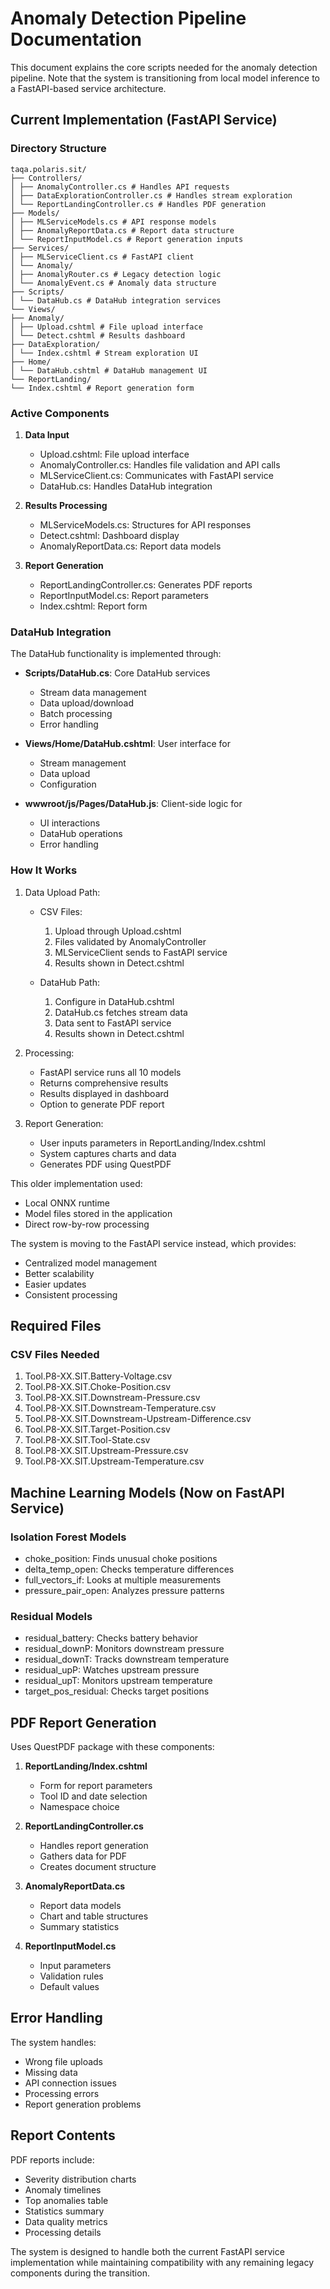 # Anomaly Detection Pipeline Documentation

This document explains the core scripts needed for the anomaly detection pipeline. Note that the system is transitioning from local model inference to a FastAPI-based service architecture.

## Current Implementation (FastAPI Service)

### Directory Structure

```
taqa.polaris.sit/
├── Controllers/
│ ├── AnomalyController.cs # Handles API requests
│ ├── DataExplorationController.cs # Handles stream exploration
│ └── ReportLandingController.cs # Handles PDF generation
├── Models/
│ ├── MLServiceModels.cs # API response models
│ ├── AnomalyReportData.cs # Report data structure
│ └── ReportInputModel.cs # Report generation inputs
├── Services/
│ ├── MLServiceClient.cs # FastAPI client
│ └── Anomaly/
│ ├── AnomalyRouter.cs # Legacy detection logic
│ └── AnomalyEvent.cs # Anomaly data structure
├── Scripts/
│ └── DataHub.cs # DataHub integration services
└── Views/
├── Anomaly/
│ ├── Upload.cshtml # File upload interface
│ └── Detect.cshtml # Results dashboard
├── DataExploration/
│ └── Index.cshtml # Stream exploration UI
├── Home/
│ └── DataHub.cshtml # DataHub management UI
└── ReportLanding/
└── Index.cshtml # Report generation form
```

### Active Components

1. **Data Input**
   - Upload.cshtml: File upload interface
   - AnomalyController.cs: Handles file validation and API calls
   - MLServiceClient.cs: Communicates with FastAPI service
   - DataHub.cs: Handles DataHub integration

2. **Results Processing**
   - MLServiceModels.cs: Structures for API responses
   - Detect.cshtml: Dashboard display
   - AnomalyReportData.cs: Report data models

3. **Report Generation**
   - ReportLandingController.cs: Generates PDF reports
   - ReportInputModel.cs: Report parameters
   - Index.cshtml: Report form

### DataHub Integration

The DataHub functionality is implemented through:
- **Scripts/DataHub.cs**: Core DataHub services
  - Stream data management
  - Data upload/download
  - Batch processing
  - Error handling

- **Views/Home/DataHub.cshtml**: User interface for
  - Stream management
  - Data upload
  - Configuration
  
- **wwwroot/js/Pages/DataHub.js**: Client-side logic for
  - UI interactions
  - DataHub operations
  - Error handling

### How It Works

1. Data Upload Path:
   - CSV Files:
     1. Upload through Upload.cshtml
     2. Files validated by AnomalyController
     3. MLServiceClient sends to FastAPI service
     4. Results shown in Detect.cshtml

   - DataHub Path:
     1. Configure in DataHub.cshtml
     2. DataHub.cs fetches stream data
     3. Data sent to FastAPI service
     4. Results shown in Detect.cshtml

2. Processing:
   - FastAPI service runs all 10 models
   - Returns comprehensive results
   - Results displayed in dashboard
   - Option to generate PDF report

3. Report Generation:
   - User inputs parameters in ReportLanding/Index.cshtml
   - System captures charts and data
   - Generates PDF using QuestPDF

This older implementation used:
- Local ONNX runtime
- Model files stored in the application
- Direct row-by-row processing

The system is moving to the FastAPI service instead, which provides:
- Centralized model management
- Better scalability
- Easier updates
- Consistent processing

## Required Files

### CSV Files Needed
1. Tool.P8-XX.SIT.Battery-Voltage.csv
2. Tool.P8-XX.SIT.Choke-Position.csv
3. Tool.P8-XX.SIT.Downstream-Pressure.csv
4. Tool.P8-XX.SIT.Downstream-Temperature.csv
5. Tool.P8-XX.SIT.Downstream-Upstream-Difference.csv
6. Tool.P8-XX.SIT.Target-Position.csv
7. Tool.P8-XX.SIT.Tool-State.csv
8. Tool.P8-XX.SIT.Upstream-Pressure.csv
9. Tool.P8-XX.SIT.Upstream-Temperature.csv

## Machine Learning Models (Now on FastAPI Service)

### Isolation Forest Models
- choke_position: Finds unusual choke positions
- delta_temp_open: Checks temperature differences
- full_vectors_if: Looks at multiple measurements
- pressure_pair_open: Analyzes pressure patterns

### Residual Models
- residual_battery: Checks battery behavior
- residual_downP: Monitors downstream pressure
- residual_downT: Tracks downstream temperature
- residual_upP: Watches upstream pressure
- residual_upT: Monitors upstream temperature
- target_pos_residual: Checks target positions

## PDF Report Generation

Uses QuestPDF package with these components:

1. **ReportLanding/Index.cshtml**
   - Form for report parameters
   - Tool ID and date selection
   - Namespace choice

2. **ReportLandingController.cs**
   - Handles report generation
   - Gathers data for PDF
   - Creates document structure

3. **AnomalyReportData.cs**
   - Report data models
   - Chart and table structures
   - Summary statistics

4. **ReportInputModel.cs**
   - Input parameters
   - Validation rules
   - Default values

## Error Handling

The system handles:
- Wrong file uploads
- Missing data
- API connection issues
- Processing errors
- Report generation problems

## Report Contents

PDF reports include:
- Severity distribution charts
- Anomaly timelines
- Top anomalies table
- Statistics summary
- Data quality metrics
- Processing details


The system is designed to handle both the current FastAPI service implementation while maintaining compatibility with any remaining legacy components during the transition.


